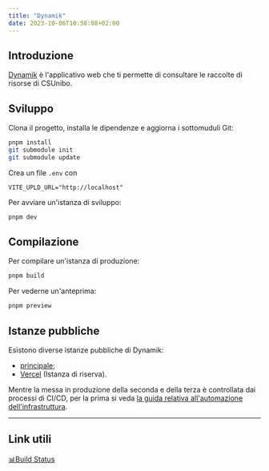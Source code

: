 ```yaml
---
title: "Dynamik"
date: 2023-10-06T10:58:08+02:00
---
```


## Introduzione

[Dynamik](https://github.com/csunibo/dynamik) è l'applicativo web che ti
permette di consultare le raccolte di risorse di CSUnibo.

## Sviluppo

Clona il progetto, installa le dipendenze e aggiorna i sottomuduli Git:

```bash
pnpm install
git submodule init
git submodule update
```

Crea un file `.env` con
```env
VITE_UPLD_URL="http://localhost"
```

Per avviare un'istanza di sviluppo:

```bash
pnpm dev
```

## Compilazione

Per compilare un'istanza di produzione:

```bash
pnpm build
```

Per vederne un'anteprima:

```bash
pnpm preview
```

## Istanze pubbliche

Esistono diverse istanze pubbliche di Dynamik:

- [principale](https://risorse.students.cs.unibo.it);
- [Vercel](https://dynamik.vercel.app/) (Istanza di riserva).

Mentre la messa in produzione della seconda e della terza è controllata dai
processi di CI/CD, per la prima si veda [la guida relativa all'automazione
dell'infrastruttura](https://csunibo.github.io/wiki/infrastruttura/automazione/index.html).

----
## Link utili

[📊Build Status](https://risorse.students.cs.unibo.it/build)
